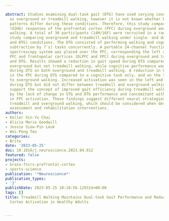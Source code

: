 ---
abstract: Studies examining dual-task gait (DTG) have used varying conditions such
  as overground or treadmill walking, however it is not known whether brain activation
  patterns differ during these conditions. Therefore, this study compared oxyhaemoglobin
  (O2Hb) responses of the prefrontal cortex (PFC) during overground and treadmill
  walking. A total of 30 participants (14M/16F) were recruited in a randomized crossover
  study comparing overground and treadmill walking under single- and dual-task (STG
  and DTG) conditions. The DTG consisted of performing walking and cognitive (serial
  subtraction by 7′s) tasks concurrently. A portable 24-channel functional near-infrared
  spectroscopy system was placed over the PFC, corresponding the left and right dorsolateral
  PFC and frontopolar cortices (DLPFC and FPC) during overground and treadmill STG
  and DTG. Results showed a reduction in gait speed during DTG compared to STG on
  overground but not treadmill walking, while cognitive performance was maintained
  during DTG on both overground and treadmill walking. A reduction in O2Hb was seen
  in the FPC during DTG compared to a cognitive task only, and on the treadmill compared
  to overground walking. Increased activation was seen in the left and right DLPFC
  during DTG but did not differ between treadmill and overground walking. Our results
  support the concept of improved gait efficiency during treadmill walking, indicated
  by the lack of change in STG and DTG performance and concomitant with a reduction
  in FPC activation. These findings suggest different neural strategies underpinning
  treadmill and overground walking, which should be considered when designing gait
  assessment and rehabilitation interventions.
authors:
- Keller Xin-Yu Chai
- Alicia Marie Goodwill
- Jessie Siew-Pin Leuk
- Wei-Peng Teo
categories:
- Brite
date: '2023-05-25'
doi: 10.1016/j.neuroscience.2023.04.012
featured: false
projects:
- brain-fnirs-prefrontal-cortex
- sports-science
publication: '*Neuroscience*'
publication_types:
- '2'
publishDate: 2023-05-25 10:18:56.129314+00:00
tags: []
title: Treadmill Walking Maintains Dual-task Gait Performance and Reduces Frontopolar
  Cortex Activation in Healthy Adults

---
